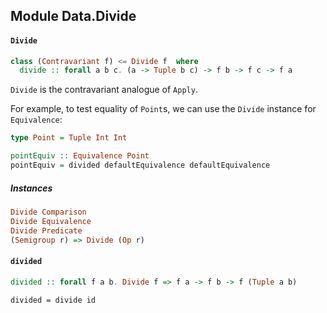 ## Module Data.Divide

#### `Divide`

``` purescript
class (Contravariant f) <= Divide f  where
  divide :: forall a b c. (a -> Tuple b c) -> f b -> f c -> f a
```

`Divide` is the contravariant analogue of `Apply`.

For example, to test equality of `Point`s, we can use the `Divide` instance
for `Equivalence`:

```purescript
type Point = Tuple Int Int

pointEquiv :: Equivalence Point
pointEquiv = divided defaultEquivalence defaultEquivalence
```

##### Instances
``` purescript
Divide Comparison
Divide Equivalence
Divide Predicate
(Semigroup r) => Divide (Op r)
```

#### `divided`

``` purescript
divided :: forall f a b. Divide f => f a -> f b -> f (Tuple a b)
```

`divided = divide id`


